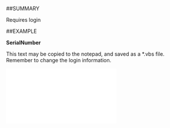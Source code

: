 

##SUMMARY

Requires login


##EXAMPLE

**SerialNumber**

This text may be copied to the notepad, and saved as a *.vbs file. Remember to change the login information.

![](../../Examples/vbs/SOSettings.SerialNumber.vbs.txt)





